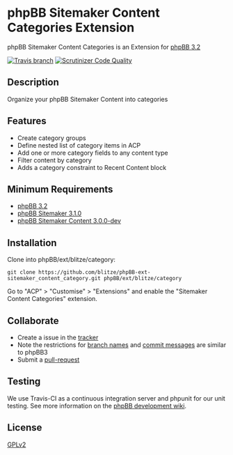 # phpBB Sitemaker Content Categories Extension

phpBB Sitemaker Content Categories is an Extension for [phpBB 3.2](https://www.phpbb.com/)

[![Travis branch](https://img.shields.io/travis/blitze/phpBB-ext-sitemaker_category/master.svg?style=flat)](https://travis-ci.org/blitze/phpBB-ext-sitemaker_category) [![Scrutinizer Code Quality](https://img.shields.io/scrutinizer/g/blitze/phpBB-ext-sitemaker_category/master.svg?style=flat)](https://scrutinizer-ci.com/g/blitze/phpBB-ext-sitemaker_category/?branch=master)

## Description

Organize your phpBB Sitemaker Content into categories

## Features

* Create category groups
* Define nested list of category items in ACP
* Add one or more category fields to any content type
* Filter content by category
* Adds a category constraint to Recent Content block

## Minimum Requirements

* [phpBB 3.2](https://www.phpbb.com/)
* [phpBB Sitemaker 3.1.0](https://github.com/blitze/phpBB-ext-sitemaker)
* [phpBB Sitemaker Content 3.0.0-dev](https://github.com/blitze/phpBB-ext-sitemaker_content)

## Installation

Clone into phpBB/ext/blitze/category:

    git clone https://github.com/blitze/phpBB-ext-sitemaker_content_category.git phpBB/ext/blitze/category

Go to "ACP" > "Customise" > "Extensions" and enable the "Sitemaker Content Categories" extension.

## Collaborate

* Create a issue in the [tracker](https://github.com/blitze/phpBB-ext-sitemaker_content_category/issues)
* Note the restrictions for [branch names](https://wiki.phpbb.com/Git#Branch_Names) and [commit messages](https://wiki.phpbb.com/Git#Commit_Messages) are similar to phpBB3
* Submit a [pull-request](https://github.com/blitze/phpBB-ext-sitemaker_content_category/pulls)

## Testing

We use Travis-CI as a continuous integration server and phpunit for our unit testing. See more information on the [phpBB development wiki](https://wiki.phpbb.com/Unit_Tests).

## License

[GPLv2](license.txt)